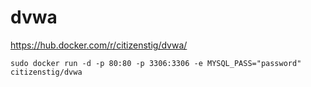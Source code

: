 # dvwa

https://hub.docker.com/r/citizenstig/dvwa/

    sudo docker run -d -p 80:80 -p 3306:3306 -e MYSQL_PASS="password" citizenstig/dvwa